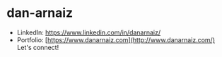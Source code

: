 # dan-arnaiz 
- LinkedIn: https://www.linkedin.com/in/danarnaiz/
- Portfolio: [https://www.danarnaiz.com](http://www.danarnaiz.com/)
Let's connect!
